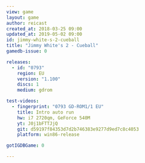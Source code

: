 ```yaml
---
view: game
layout: game
author: reicast
created_at: 2018-03-25 09:00
updated_at: 2019-05-02 09:00
id: jimmy-white-s-2-cueball
title: "Jimmy White's 2 - Cueball"
gamedb-issue: 0

releases:
  - id: "0793"
    region: EU
    version: "1.100"
    discs: 1
    medium: gdrom

test-videos:
  - fingerprint: "0793 GD-ROM1/1 EU"
    title: Intro auto run
    hw: i7 2720qm, GeForce 540M
    yt: J0j1bFTTJjQ
    git: d59197f84353d7d2b746383e9277d9ed7c8c4053
    platform: win86-release

gotIGDBGame: 0

---
```

